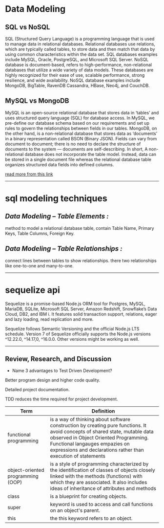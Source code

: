 # Data Modeling

## SQL vs NoSQL

SQL (Structured Query Language) is a programming language that is used to manage data in relational databases. Relational databases use relations, which are typically called tables, to store data and then match that data by using common characteristics within the data set. SQL databases examples include MySQL, Oracle, PostgreSQL, and Microsoft SQL Server.
NoSQL database is document-based, refers to high-performance, non-relational databases that utilize a wide variety of data models. These databases are highly recognized for their ease of use, scalable performance, strong resilience, and wide availability. NoSQL database examples include MongoDB, BigTable, RavenDB Cassandra, HBase, Neo4j, and CouchDB.

## MySQL vs MongoDB

MySQL is an open-source relational database that stores data in ‘tables’ and uses structured query language (SQL) for database access. In MySQL, we pre-define our database schema based on our requirements and set up rules to govern the relationships between fields in our tables.
Mon­goDB, on the other hand, is a non-relational database that stores data as ‘documents’ in a binary representation called BSON (Binary JSON). Fields can vary from document to document; there is no need to declare the structure of documents to the system — documents are self-describing.
In short, A non-relational database does not incorporate the table model. Instead, data can be stored in a single document file whereas the relational database table organizes structured data fields into defined columns.


[read more from this link](https://www.thegeekstuff.com/2014/01/sql-vs-nosql-db/?utm_source=tuicool)

-------------

# sql modeling techniques

## *Data Modeling – Table Elements :*
 method to model a relational database table, contain Table Name, Primary Keys, Table Columns, Foreign Key.

## *Data Modeling – Table Relationships :*
 connect lines between tables to show relationships. there two relationships like one-to-one and many-to-one.

------------

# sequelize api

Sequelize is a promise-based Node.js ORM tool for Postgres, MySQL, MariaDB, SQLite, Microsoft SQL Server, Amazon Redshift, Snowflake’s Data Cloud, DB2, and IBM i. It features solid transaction support, relations, eager and lazy loading, read replication and more.

Sequelize follows Semantic Versioning and the official Node.js LTS schedule. Version 7 of Sequelize officially supports the Node.js versions ^12.22.0, ^14.17,0, ^16.0.0. Other versions might be working as well.

---------------

## Review, Research, and Discussion

- Name 3 advantages to Test Driven Development?

Better program design and higher code quality.

Detailed project documentation.

TDD reduces the time required for project development.





Term | Definition
------------ | ------------
functional programming | is a way of thinking about software construction by creating pure functions. It avoid concepts of shared state, mutable data observed in Object Oriented Programming. Functional langauges empazies on expressions and declarations rather than execution of statements
object-oriented programming (OOP) | is  a style of programming characterized by the identification of classes of objects closely linked with the methods (functions) with which they are associated. It also includes ideas of inheritance of attributes and methods
class | is a blueprint for creating objects.
super| keyword is used to access and call functions on an object's parent.
this | the this keyword refers to an object.


